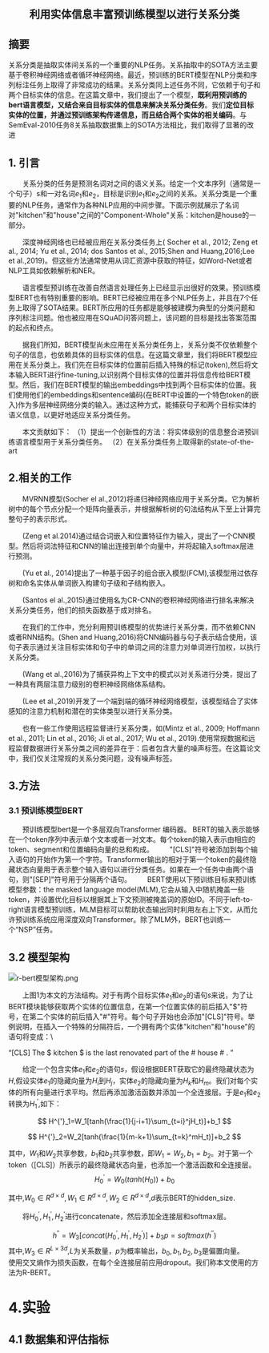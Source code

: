 
<center><h2>利用实体信息丰富预训练模型以进行关系分类</h2></center>

## 摘要

关系分类是抽取实体间关系的一个重要的NLP任务。关系抽取中的SOTA方法主要基于卷积神经网络或者循环神经网络。最近，预训练的BERT模型在NLP分类和序列标注任务上取得了非常成功的结果。关系分类同上述任务不同，它依赖于句子和两个目标实体的信息。在这篇文章中，我们提出了一个模型，**既利用预训练的bert语言模型，又结合来自目标实体的信息来解决关系分类任务**。我们**定位目标实体的位置，并通过预训练架构传递信息，而且结合两个实体的相关编码**。与SemEval-2010任务8关系抽取数据集上的SOTA方法相比，我们取得了显著的改进

## 1. 引言

&emsp;&emsp;关系分类的任务是预测名词对之间的语义关系。给定一个文本序列（通常是一个句子）s和一对名词$e_1$和$e_2$，目标是识别$e_1$和$e_2$之间的关系。关系分类是一个重要的NLP任务，通常作为各种NLP应用的中间步骤。下面示例就展示了名词对"kitchen"和"house"之间的"Component-Whole"关系：kitchen是house的一部分。

&emsp;&emsp;深度神经网络也已经被应用在关系分类任务上( Socher et al., 2012; Zeng et al., 2014; Yu et al., 2014; dos Santos et al., 2015;Shen and Huang,2016;Lee et al.,2019)。但这些方法通常使用从词汇资源中获取的特征，如Word-Net或者NLP工具如依赖解析和NER。

&emsp;&emsp;语言模型预训练在改善自然语言处理任务上已经显示出很好的效果。预训练模型BERT也有特别重要的影响。BERT已经被应用在多个NLP任务上，并且在7个任务上取得了SOTA结果。BERT所应用的任务都是能够被建模为典型的分类问题和序列标注问题。他也被应用在SQuAD问答问题上，该问题的目标是找出答案范围的起点和终点。

&emsp;&emsp;据我们所知，BERT模型尚未应用在关系分类任务上，关系分类不仅依赖整个句子的信息，也依赖具体的目标实体的信息。在这篇文章里，我们将BERT模型应用在关系分类上。我们先在目标实体的位置前后插入特殊的标记(token),然后将文本输入BERT进行fine-tuning,以识别两个目标实体的位置并将信息传给BERT模型。然后，我们在BERT模型的输出embeddings中找到两个目标实体的位置。我们使用他们的embeddings和sentence编码(在BERT中设置的一个特色token的嵌入)作为多层神经网络分类的输入。通过这种方式，能捕获句子和两个目标实体的语义信息，以更好地适应关系分类任务。

&emsp;&emsp;本文贡献如下：
（1）提出一个创新性的方法：将实体级别的信息整合进预训练语言模型用于关系分类任务。
（2）在关系分类任务上取得新的state-of-the-art

## 2.相关的工作
&emsp;&emsp;MVRNN模型(Socher el al.,2012)将递归神经网络应用于关系分类。它为解析树中的每个节点分配一个矩阵向量表示，并根据解析树的句法结构从下至上计算完整句子的表示形式。

&emsp;&emsp;(Zeng et al.2014)通过结合词嵌入和位置特征作为输入，提出了一个CNN模型。然后将词法特征和CNN的输出连接到单个向量中，并将起输入softmax层进行预测。

&emsp;&emsp;(Yu et al., 2014)提出了一种基于因子的组合嵌入模型(FCM),该模型用过依存树和命名实体从单词嵌入构建句子级和子结构嵌入。

&emsp;&emsp;(Santos el al.,2015)通过使用名为CR-CNN的卷积神经网络进行排名来解决关系分类任务，他们的损失函数基于成对排名。

&emsp;&emsp;在我们的工作中，充分利用预训练模型的优势进行关系分类，而不依赖CNN或者RNN结构。(Shen and Huang,2016)将CNN编码器与句子表示结合使用，该句子表示通过关注目标实体和句子中的单词之间的注意力对单词进行加权，以执行关系分类。

&emsp;&emsp;(Wang et al.,2016)为了捕获异构上下文中的模式以对关系进行分类，提出了一种具有两层注意力级别的卷积神经网络体系结构。

&emsp;&emsp;(Lee et al.,2019)开发了一个端到端的循环神经网络模型，该模型结合了实体感知的注意力机制和潜在的实体类型以进行关系分类。

&emsp;&emsp;也有一些工作使用远程监督进行关系分类，如(Mintz et al., 2009; Hoffmann et al., 2011; Lin et al., 2016; Ji et al., 2017; Wu et al., 2019).使用常规数据和远程监督数据进行关系分类之间的差异在于：后者包含大量的噪声标签。在这篇论文中，我们仅关注常规的关系分类问题，没有噪声标签。

## 3.方法

### 3.1 预训练模型BERT

&emsp;&emsp;预训练模型bert是一个多层双向Transformer 编码器。
BERT的输入表示能够在一个token序列中表示单个文本或者一对文本。每个token的输入表示由相应的token、segment和位置编码向量的总和构成。
&emsp;&emsp;"[CLS]"符号被添加到每个输入语句的开始作为第一个字符。Transformer输出的相对于第一个token的最终隐藏状态向量用于表示整个输入语句以进行分类任务。如果在一个任务中由两个语句，则"[SEP]"符号用于分隔两个语句。
&emsp;&emsp;BERT使用以下预训练目标来预训练模型参数：the masked language model(MLM),它会从输入中随机掩盖一些token，并设置优化目标以根据其上下文预测被掩盖词的原始ID。不同于left-to-right语言模型预训练，MLM目标可以帮助状态输出同时利用左右上下文，从而允许预训练系统应用深度双向Transformer。除了MLM外，BERT也训练一个“NSP”任务。

## 3.2 模型架构

![r-bert模型架构.png](http://ww1.sinaimg.cn/large/af3444adgy1gfu7zpbfg8j20kq0e775g.jpg)

&emsp;&emsp;上图1为本文的方法结构。对于有两个目标实体$e_1$和$e_2$的语句$s$来说，为了让BERT模块能够获取两个实体的位置信息，在第一个位置实体的前后插入"$"符号，在第二个实体的前后插入"#"符号。每个句子开始也会添加"[CLS]"符号。举例说明，在插入一个特殊的分隔符后，一个拥有两个实体"kitchen"和"house"的语句将变成：\

“[CLS] The $ kitchen $ is the last renovated part of the # house # . ”

&emsp;&emsp;给定一个包含实体$e_1$和$e_2$的语句$s$，假设根据BERT获取它的最终隐藏状态为$H$,假设实体$e_1$的隐藏向量为$H_i$到$H_j$，实体$e_2$的隐藏向量为$H_k$和$H_m$。我们对每个实体的所有向量进行求平均。然后再添加激活函数并添加一个全连接层。于是$e_1$和$e_2$转换为$H^{'}_1$,如下：

$$
    H^{'}_1=W_1[tanh(\frac{1}{j-i+1}\sum_{t=i}^jH_t)]+b_1
$$

$$
    H^{'}_2=W_2[tanh(\frac{1}{m-k+1}\sum_{t=k}^mH_t)]+b_2
$$

其中，$W_1$和$W_2$共享参数，$b_1$和$b_2$共享参数，即$W_1=W_2,b_1=b_2$。对于第一个token（[CLS]）所表示的最终隐藏状态向量，也添加一个激活函数和全连接层。
$$
H_0^{'}=W_0(tanh(H_0))+b_0
$$

其中,$W_0 \in R^{d \times d},W_1 \in R^{d \times d},W_2 \in R^{d \times d}$,$d$表示BERT的hidden_size.

&emsp;&emsp;将$H_0^{'},H_1^{'},H_2^{'}$进行concatenate，然后添加全连接层和softmax层。

$$
h^{''}=W_3[concat(H_0^{'},H_1^{'},H_2^{'})]+b_3
p=softmax(h^{''})
$$
其中,$W_3 \in R^{L \times 3d}$,$L$为关系数量，$p$为概率输出，$b_0,b_1,b_2,b_3$是偏置向量。
&emsp;&emsp;使用交叉熵作为损失函数，在每个全连接层前应用dropout。我们称本文使用的方法为R-BERT。

# 4.实验

## 4.1 数据集和评估指标

